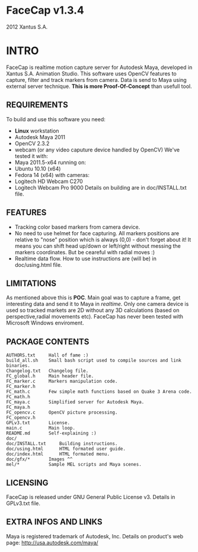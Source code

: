 FaceCap v1.3.4
====
2012 Xantus S.A.


# INTRO

FaceCap is realtime motion capture server for Autodesk Maya, developed in 
Xantus S.A. Animation Studio. This software uses OpenCV features to capture,
filter and track markers from camera. Data is send to Maya using external 
server technique. <b>This is more Proof-Of-Concept</b> than usefull tool.


## REQUIREMENTS

To build and use this software you need:
* <b>Linux</b> workstation
* Autodesk Maya 2011
* OpenCV 2.3.2
* webcam (or any video caputure device handled by OpenCV)
We've tested it with:
* Maya 2011.5-x64
running on:
* Ubuntu 10.10 (x64)
* Fedora 14 (x64)
with cameras:
* Logitech HD Webcam C270
* Logitech Webcam Pro 9000
Details on building are in doc/INSTALL.txt file.

## FEATURES

* Tracking color based markers from camera device.
* No need to use helmet for face capturing. All markers positions are relative 
  to "nose" position which is always (0,0) - don't forget about it! It means 
  you can shift head up/down or left/right without messing the markers 
  coordinates. But be ceareful with radial moves :)
* Realtime data flow.
How to use instructions are (will be) in doc/using.html file.


## LIMITATIONS

As mentioned above this is <b>POC</b>. Main goal was to capture a frame, get 
interesting data and send it to Maya in *realtime*. Only one camera device is 
used so tracked markets are 2D without any 3D calculations (based on 
perspective,radial movements etc). FaceCap has never been tested with Microsoft
Windows enviroment.


## PACKAGE CONTENTS
````
AUTHORS.txt		Hall of fame :)
build_all.sh	Small bash script used to compile sources and link binaries.
Changelog.txt	Changelog file.
FC_global.h		Main header file.
FC_marker.c		Markers manipulation code.
FC_marker.h
FC_math.c		Few simple math functions based on Quake 3 Arena code.
FC_math.h
FC_maya.c		Simplified server for Autodesk Maya.
FC_maya.h
FC_opencv.c		OpenCV picture processing.
FC_opencv.h
GPLv3.txt		License.
main.c			Main loop.
README.md		Self-explaining :)
doc/
doc/INSTALL.txt		Building instructions.
doc/using.html		HTML formated user guide.
doc/index.html		HTML formated menu.
doc/gfx/*		Images ^^
mel/*			Sample MEL scripts and Maya scenes.
````

## LICENSING

FaceCap is released under GNU General Public License v3. Details in GPLv3.txt 
file.

## EXTRA INFOS AND LINKS

Maya is registered trademark of Autodesk, Inc. Details on product's web page: 
http://usa.autodesk.com/maya/


